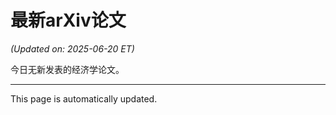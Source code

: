# 最新arXiv论文

<!-- ARXIV_PAPERS_START -->
*(Updated on: 2025-06-20 ET)*

今日无新发表的经济学论文。
<!-- ARXIV_PAPERS_END -->

---
This page is automatically updated.
